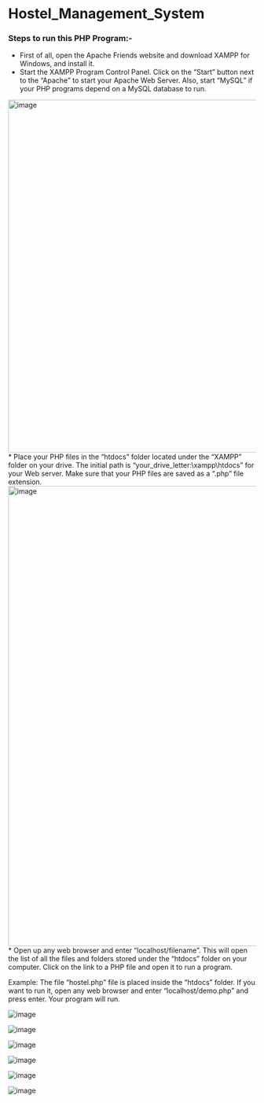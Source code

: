 # Hostel_Management_System

### Steps to run this PHP Program:-
* First of all, open the Apache Friends website and download XAMPP for Windows, and install it.
* Start the XAMPP Program Control Panel. Click on the “Start”  button next to the “Apache” to start your Apache Web Server. Also, start “MySQL” if your PHP programs depend on a MySQL database to run.
<img width="717" alt="image" src="https://user-images.githubusercontent.com/97080055/235765611-552f54bb-554d-4fcf-be07-0a5a14e425bf.png">
* Place your PHP files in the “htdocs” folder located under the “XAMPP” folder on your drive. The initial path is “your_drive_letter:\xampp\htdocs” for your Web server. Make sure that your PHP files are saved as a “.php” file extension.
<img width="935" alt="image" src="https://user-images.githubusercontent.com/97080055/235766078-8631eb26-6135-4961-97cb-06d9fe300945.png">
* Open up any web browser and enter “localhost/filename”. This will open the list of all the files and folders stored under the “htdocs” folder on your computer. Click on the link to a PHP file and open it to run a program.

Example: The file “hostel.php” file is placed inside the “htdocs” folder. If you want to run it, open any web browser and enter “localhost/demo.php” and press enter. Your program will run.

![image](https://user-images.githubusercontent.com/97080055/235763395-5db0dd0c-1e53-4fec-a43b-155c69096ef3.png)

![image](https://user-images.githubusercontent.com/97080055/235763428-c51aa951-6eaa-478d-97bb-9c2b0af7f915.png)

![image](https://user-images.githubusercontent.com/97080055/235763458-a60a4350-b416-4ee3-bece-e8fd95bc98db.png)

![image](https://user-images.githubusercontent.com/97080055/235763499-8aecb370-ab86-4271-b797-d913fcfd5a69.png)

![image](https://user-images.githubusercontent.com/97080055/235763542-967642b5-a197-4001-958f-1b433e8cabd4.png)

![image](https://user-images.githubusercontent.com/97080055/235763584-a54054ec-4cfc-469e-85c1-7e2d020a728b.png)
